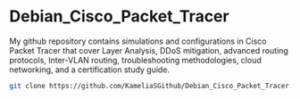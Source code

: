 # Debian_Cisco_Packet_Tracer
My github repository contains simulations and configurations in Cisco Packet Tracer that cover Layer Analysis, DDoS mitigation, advanced routing protocols, Inter-VLAN routing, troubleshooting methodologies, cloud networking, and a certification study guide. 
```bash
git clone https://github.com/KameliaSGithub/Debian_Cisco_Packet_Tracer.git
```
